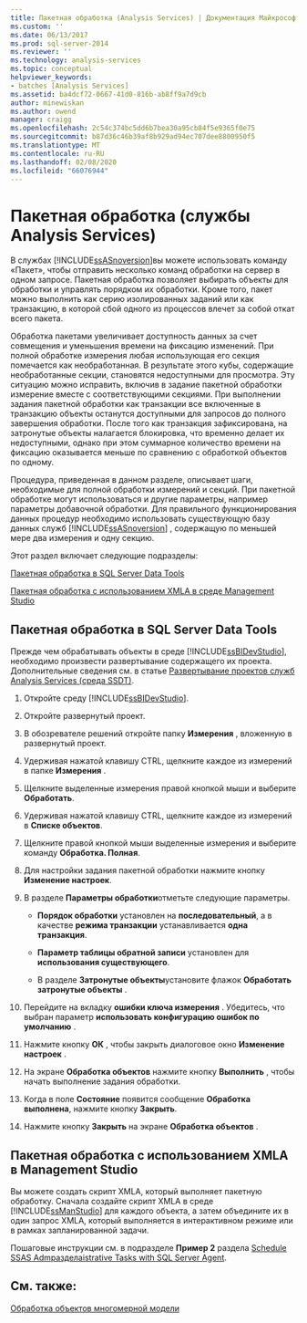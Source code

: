 ```yaml
---
title: Пакетная обработка (Analysis Services) | Документация Майкрософт
ms.custom: ''
ms.date: 06/13/2017
ms.prod: sql-server-2014
ms.reviewer: ''
ms.technology: analysis-services
ms.topic: conceptual
helpviewer_keywords:
- batches [Analysis Services]
ms.assetid: ba4dcf72-0667-41d0-816b-ab8ff9a7d9cb
author: minewiskan
ms.author: owend
manager: craigg
ms.openlocfilehash: 2c54c374bc5dd6b7bea30a95cb84f5e9365f0e75
ms.sourcegitcommit: b87d36c46b39af8b929ad94ec707dee8800950f5
ms.translationtype: MT
ms.contentlocale: ru-RU
ms.lasthandoff: 02/08/2020
ms.locfileid: "66076944"
---
```

# <a name="batch-processing-analysis-services"></a>Пакетная обработка (службы Analysis Services)
  В службах [!INCLUDE[ssASnoversion](../../includes/ssasnoversion-md.md)]вы можете использовать команду «Пакет», чтобы отправить несколько команд обработки на сервер в одном запросе. Пакетная обработка позволяет выбирать объекты для обработки и управлять порядком их обработки. Кроме того, пакет можно выполнить как серию изолированных заданий или как транзакцию, в которой сбой одного из процессов влечет за собой откат всего пакета.  
  
 Обработка пакетами увеличивает доступность данных за счет совмещения и уменьшения времени на фиксацию изменений. При полной обработке измерения любая использующая его секция помечается как необработанная. В результате этого кубы, содержащие необработанные секции, становятся недоступными для просмотра. Эту ситуацию можно исправить, включив в задание пакетной обработки измерение вместе с соответствующими секциями. При выполнении задания пакетной обработки как транзакции все включенные в транзакцию объекты останутся доступными для запросов до полного завершения обработки. После того как транзакция зафиксирована, на затронутые объекты налагается блокировка, что временно делает их недоступными, однако при этом суммарное количество времени на фиксацию оказывается меньше по сравнению с обработкой объектов по одному.  
  
 Процедура, приведенная в данном разделе, описывает шаги, необходимые для полной обработки измерений и секций. При пакетной обработке могут использоваться и другие параметры, например параметры добавочной обработки. Для правильного функционирования данных процедур необходимо использовать существующую базу данных служб [!INCLUDE[ssASnoversion](../../includes/ssasnoversion-md.md)] , содержащую по меньшей мере два измерения и одну секцию.  
  
 Этот раздел включает следующие подразделы:  
  
 [Пакетная обработка в SQL Server Data Tools](#bkmk_ssdt)  
  
 [Пакетная обработка с использованием XMLA в среде Management Studio](#bkmk_xmla)  
  
##  <a name="bkmk_ssdt"></a>Пакетная обработка в SQL Server Data Tools  
 Прежде чем обрабатывать объекты в среде [!INCLUDE[ssBIDevStudio](../../includes/ssbidevstudio-md.md)], необходимо произвести развертывание содержащего их проекта. Дополнительные сведения см. в статье [Развертывание проектов служб Analysis Services (среда SSDT)](deploy-analysis-services-projects-ssdt.md).  
  
1.  Откройте среду [!INCLUDE[ssBIDevStudio](../../includes/ssbidevstudio-md.md)].  
  
2.  Откройте развернутый проект.  
  
3.  В обозревателе решений откройте папку **Измерения** , вложенную в развернутый проект.  
  
4.  Удерживая нажатой клавишу CTRL, щелкните каждое из измерений в папке **Измерения** .  
  
5.  Щелкните выделенные измерения правой кнопкой мыши и выберите **Обработать**.  
  
6.  Удерживая нажатой клавишу CTRL, щелкните каждое из измерений в **Списке объектов**.  
  
7.  Щелкните правой кнопкой мыши выделенные измерения и выберите команду **Обработка. Полная**.  
  
8.  Для настройки задания пакетной обработки нажмите кнопку **Изменение настроек**.  
  
9. В разделе **Параметры обработки**отметьте следующие параметры.  
  
    -   **Порядок обработки** установлен на **последовательный**, а в качестве **режима транзакции** устанавливается **одна транзакция**.  
  
    -   **Параметр таблицы обратной записи** установлен для **использования существующего**.  
  
    -   В разделе **Затронутые объекты**установите флажок **Обработать затронутые объекты** .  
  
10. Перейдите на вкладку **ошибки ключа измерения** . Убедитесь, что выбран параметр **использовать конфигурацию ошибок по умолчанию** .  
  
11. Нажмите кнопку **ОК** , чтобы закрыть диалоговое окно **Изменение настроек** .  
  
12. На экране **Обработка объектов** нажмите кнопку **Выполнить** , чтобы начать выполнение задания обработки.  
  
13. Когда в поле **Состояние** появится сообщение **Обработка выполнена**, нажмите кнопку **Закрыть**.  
  
14. Нажмите кнопку **Закрыть** на экране **Обработка объектов** .  
  
##  <a name="bkmk_xmla"></a>Пакетная обработка с использованием XMLA в Management Studio  
 Вы можете создать скрипт XMLA, который выполняет пакетную обработку. Сначала создайте скрипт XMLA в среде [!INCLUDE[ssManStudio](../../includes/ssmanstudio-md.md)] для каждого объекта, а затем объедините их в один запрос XMLA, который выполняется в интерактивном режиме или в рамках запланированной задачи.  
  
 Пошаговые инструкции см. в подразделе **Пример 2** раздела [Schedule SSAS Admразделаistrative Tasks with SQL Server Agent](../instances/schedule-ssas-administrative-tasks-with-sql-server-agent.md).  
  
## <a name="see-also"></a>См. также:  
 [Обработка объектов многомерной модели](processing-a-multidimensional-model-analysis-services.md)  
  
  
